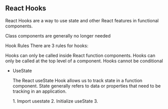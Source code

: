 <h2>React Hooks</h2>
<p>React Hooks are a way to use state and other React features in functional components.</p>
<p>Class components are generally no longer needed</p>
<p>Hook Rules
There are 3 rules for hooks:

Hooks can only be called inside React function components.
Hooks can only be called at the top level of a component.
Hooks cannot be conditional</p>
<ul>
<li>UseState<p>The React useState Hook allows us to track state in a function component.
State generally refers to data or properties that need to be tracking in an application.</p></li>
1. Import usestate
2. Initialize useState
3. 

</ul>